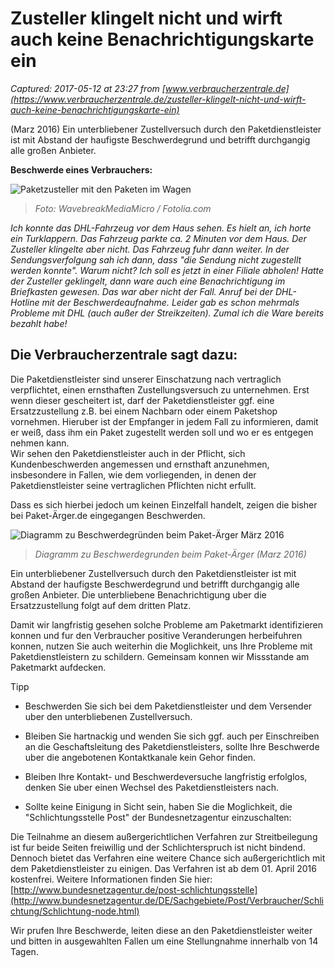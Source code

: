 # Zusteller klingelt nicht und wirft auch keine Benachrichtigungskarte ein

_Captured: 2017-05-12 at 23:27 from [www.verbraucherzentrale.de](https://www.verbraucherzentrale.de/zusteller-klingelt-nicht-und-wirft-auch-keine-benachrichtigungskarte-ein)_

(Marz 2016) Ein unterbliebener Zustellversuch durch den Paketdienstleister ist mit Abstand der haufigste Beschwerdegrund und betrifft durchgangig alle großen Anbieter.

**Beschwerde eines Verbrauchers:**

![Paketzusteller mit den Paketen im Wagen](https://www.verbraucherzentrale.de/media240107A-INFOmedium)

> _Foto: WavebreakMediaMicro / Fotolia.com_

_Ich konnte das DHL-Fahrzeug vor dem Haus sehen. Es hielt an, ich horte ein Turklappern. Das Fahrzeug parkte ca. 2 Minuten vor dem Haus. Der Zusteller klingelte aber nicht. Das Fahrzeug fuhr dann weiter. In der Sendungsverfolgung sah ich dann, dass "die Sendung nicht zugestellt werden konnte". Warum nicht? Ich soll es jetzt in einer Filiale abholen! Hatte der Zusteller geklingelt, dann ware auch eine Benachrichtigung im Briefkasten gewesen. Das war aber nicht der Fall. Anruf bei der DHL-Hotline mit der Beschwerdeaufnahme. Leider gab es schon mehrmals Probleme mit DHL (auch außer der Streikzeiten). Zumal ich die Ware bereits bezahlt habe!_

## Die Verbraucherzentrale sagt dazu:

Die Paketdienstleister sind unserer Einschatzung nach vertraglich verpflichtet, einen ernsthaften Zustellungsversuch zu unternehmen. Erst wenn dieser gescheitert ist, darf der Paketdienstleister ggf. eine Ersatzzustellung z.B. bei einem Nachbarn oder einem Paketshop vornehmen. Hieruber ist der Empfanger in jedem Fall zu informieren, damit er weiß, dass ihm ein Paket zugestellt werden soll und wo er es entgegen nehmen kann.   
Wir sehen den Paketdienstleister auch in der Pflicht, sich Kundenbeschwerden angemessen und ernsthaft anzunehmen, insbesondere in Fallen, wie dem vorliegenden, in denen der Paketdienstleister seine vertraglichen Pflichten nicht erfullt.

Dass es sich hierbei jedoch um keinen Einzelfall handelt, zeigen die bisher bei Paket-Ärger.de eingegangen Beschwerden.

![Diagramm zu Beschwerdegründen beim Paket-Ärger März 2016](https://www.verbraucherzentrale.de/mediabig/240106A.jpg)

> _Diagramm zu Beschwerdegrunden beim Paket-Ärger (Marz 2016)_

Ein unterbliebener Zustellversuch durch den Paketdienstleister ist mit Abstand der haufigste Beschwerdegrund und betrifft durchgangig alle großen Anbieter. Die unterbliebene Benachrichtigung uber die Ersatzzustellung folgt auf dem dritten Platz.

Damit wir langfristig gesehen solche Probleme am Paketmarkt identifizieren konnen und fur den Verbraucher positive Veranderungen herbeifuhren konnen, nutzen Sie auch weiterhin die Moglichkeit, uns Ihre Probleme mit Paketdienstleistern zu schildern. Gemeinsam konnen wir Missstande am Paketmarkt aufdecken.

Tipp

  * Beschwerden Sie sich bei dem Paketdienstleister und dem Versender uber den unterbliebenen Zustellversuch.
  

  * Bleiben Sie hartnackig und wenden Sie sich ggf. auch per Einschreiben an die Geschaftsleitung des Paketdienstleisters, sollte Ihre Beschwerde uber die angebotenen Kontaktkanale kein Gehor finden.
  

  * Bleiben Ihre Kontakt- und Beschwerdeversuche langfristig erfolglos, denken Sie uber einen Wechsel des Paketdienstleisters nach.
  

  * Sollte keine Einigung in Sicht sein, haben Sie die Moglichkeit, die "Schlichtungsstelle Post" der Bundesnetzagentur einzuschalten:   
  
Die Teilnahme an diesem außergerichtlichen Verfahren zur Streitbeilegung ist fur beide Seiten freiwillig und der Schlichterspruch ist nicht bindend. Dennoch bietet das Verfahren eine weitere Chance sich außergerichtlich mit dem Paketdienstleister zu einigen. Das Verfahren ist ab dem 01. April 2016 kostenfrei. Weitere Informationen finden Sie hier: [http://www.bundesnetzagentur.de/post-schlichtungsstelle](http://www.bundesnetzagentur.de/DE/Sachgebiete/Post/Verbraucher/Schlichtung/Schlichtung-node.html)

Wir prufen Ihre Beschwerde, leiten diese an den Paketdienstleister weiter und bitten in ausgewahlten Fallen um eine Stellungnahme innerhalb von 14 Tagen.
